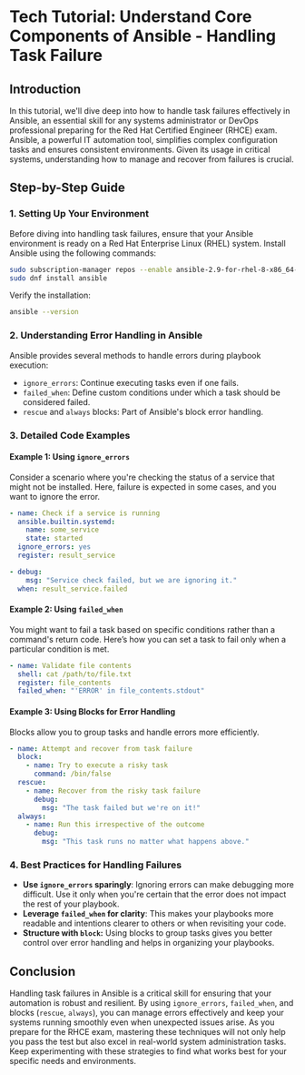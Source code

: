 # Tech Tutorial: Understand Core Components of Ansible - Handling Task Failure

## Introduction

In this tutorial, we'll dive deep into how to handle task failures effectively in Ansible, an essential skill for any systems administrator or DevOps professional preparing for the Red Hat Certified Engineer (RHCE) exam. Ansible, a powerful IT automation tool, simplifies complex configuration tasks and ensures consistent environments. Given its usage in critical systems, understanding how to manage and recover from failures is crucial.

## Step-by-Step Guide

### 1. Setting Up Your Environment

Before diving into handling task failures, ensure that your Ansible environment is ready on a Red Hat Enterprise Linux (RHEL) system. Install Ansible using the following commands:

```bash
sudo subscription-manager repos --enable ansible-2.9-for-rhel-8-x86_64-rpms
sudo dnf install ansible
```

Verify the installation:

```bash
ansible --version
```

### 2. Understanding Error Handling in Ansible

Ansible provides several methods to handle errors during playbook execution:

- `ignore_errors`: Continue executing tasks even if one fails.
- `failed_when`: Define custom conditions under which a task should be considered failed.
- `rescue` and `always` blocks: Part of Ansible's block error handling.

### 3. Detailed Code Examples

#### Example 1: Using `ignore_errors`

Consider a scenario where you're checking the status of a service that might not be installed. Here, failure is expected in some cases, and you want to ignore the error.

```yaml
- name: Check if a service is running
  ansible.builtin.systemd:
    name: some_service
    state: started
  ignore_errors: yes
  register: result_service

- debug:
    msg: "Service check failed, but we are ignoring it."
  when: result_service.failed
```

#### Example 2: Using `failed_when`

You might want to fail a task based on specific conditions rather than a command's return code. Here’s how you can set a task to fail only when a particular condition is met.

```yaml
- name: Validate file contents
  shell: cat /path/to/file.txt
  register: file_contents
  failed_when: "'ERROR' in file_contents.stdout"
```

#### Example 3: Using Blocks for Error Handling

Blocks allow you to group tasks and handle errors more efficiently.

```yaml
- name: Attempt and recover from task failure
  block:
    - name: Try to execute a risky task
      command: /bin/false
  rescue:
    - name: Recover from the risky task failure
      debug:
        msg: "The task failed but we're on it!"
  always:
    - name: Run this irrespective of the outcome
      debug:
        msg: "This task runs no matter what happens above."
```

### 4. Best Practices for Handling Failures

- **Use `ignore_errors` sparingly**: Ignoring errors can make debugging more difficult. Use it only when you're certain that the error does not impact the rest of your playbook.
- **Leverage `failed_when` for clarity**: This makes your playbooks more readable and intentions clearer to others or when revisiting your code.
- **Structure with `block`:** Using blocks to group tasks gives you better control over error handling and helps in organizing your playbooks.

## Conclusion

Handling task failures in Ansible is a critical skill for ensuring that your automation is robust and resilient. By using `ignore_errors`, `failed_when`, and blocks (`rescue`, `always`), you can manage errors effectively and keep your systems running smoothly even when unexpected issues arise. As you prepare for the RHCE exam, mastering these techniques will not only help you pass the test but also excel in real-world system administration tasks. Keep experimenting with these strategies to find what works best for your specific needs and environments.